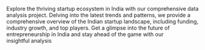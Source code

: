 Explore the thriving startup ecosystem in India with our comprehensive data analysis project. Delving into the latest trends and patterns, we provide a comprehensive overview of the Indian startup landscape, including funding, industry growth, and top players. Get a glimpse into the future of entrepreneurship in India and stay ahead of the game with our insightful analysis
